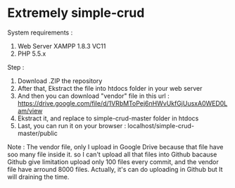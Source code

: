 # Extremely simple-crud

System requirements :
1. Web Server XAMPP 1.8.3 VC11
2. PHP 5.5.x

Step :
1. Download .ZIP the repository
2. After that, Ekstract the file into htdocs folder in your web server
3. And then you can download "vendor" file in this url : https://drive.google.com/file/d/1VRbMToPej6nHWvUkfGjUusxA0WED0Lam/view
4. Ekstract it, and replace to simple-crud-master folder in htdocs
5. Last, you can run it on your browser : localhost/simple-crud-master/public

Note :
The vendor file, only I upload in Google Drive because that file have soo many file inside it.
so I can't upload all that files into Github bacause Github give limitation upload only 100 files every commit,
and the vendor file have arround 8000 files.
Actually, it's can do uploading in Github but It will draining the time.
